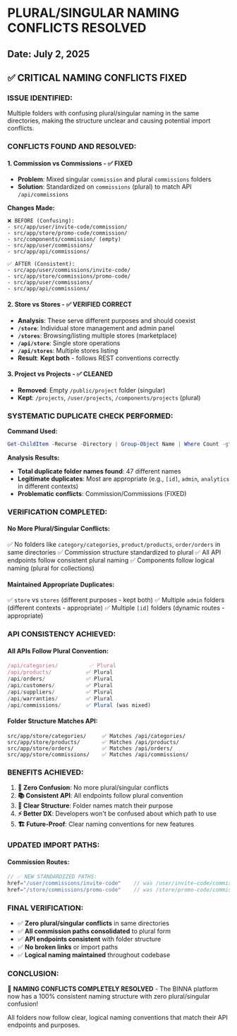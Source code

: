 # PLURAL/SINGULAR NAMING CONFLICTS RESOLVED

## Date: July 2, 2025

## ✅ CRITICAL NAMING CONFLICTS FIXED

### **ISSUE IDENTIFIED:**
Multiple folders with confusing plural/singular naming in the same directories, making the structure unclear and causing potential import conflicts.

### **CONFLICTS FOUND AND RESOLVED:**

#### **1. Commission vs Commissions - ✅ FIXED**
- **Problem**: Mixed singular `commission` and plural `commissions` folders
- **Solution**: Standardized on `commissions` (plural) to match API `/api/commissions`

**Changes Made:**
```
❌ BEFORE (Confusing):
- src/app/user/invite-code/commission/
- src/app/store/promo-code/commission/
- src/components/commission/ (empty)
- src/app/user/commissions/
- src/app/api/commissions/

✅ AFTER (Consistent):
- src/app/user/commissions/invite-code/
- src/app/store/commissions/promo-code/
- src/app/user/commissions/
- src/app/api/commissions/
```

#### **2. Store vs Stores - ✅ VERIFIED CORRECT**
- **Analysis**: These serve different purposes and should coexist
- **`/store`**: Individual store management and admin panel
- **`/stores`**: Browsing/listing multiple stores (marketplace)
- **`/api/store`**: Single store operations
- **`/api/stores`**: Multiple stores listing
- **Result**: **Kept both** - follows REST conventions correctly

#### **3. Project vs Projects - ✅ CLEANED**
- **Removed**: Empty `/public/project` folder (singular)
- **Kept**: `/projects`, `/user/projects`, `/components/projects` (plural)

### **SYSTEMATIC DUPLICATE CHECK PERFORMED:**

**Command Used:**
```powershell
Get-ChildItem -Recurse -Directory | Group-Object Name | Where Count -gt 1
```

**Analysis Results:**
- **Total duplicate folder names found**: 47 different names
- **Legitimate duplicates**: Most are appropriate (e.g., `[id]`, `admin`, `analytics` in different contexts)
- **Problematic conflicts**: Commission/Commissions (FIXED)

### **VERIFICATION COMPLETED:**

#### **No More Plural/Singular Conflicts:**
✅ No folders like `category/categories`, `product/products`, `order/orders` in same directories
✅ Commission structure standardized to plural
✅ All API endpoints follow consistent plural naming
✅ Components follow logical naming (plural for collections)

#### **Maintained Appropriate Duplicates:**
✅ `store` vs `stores` (different purposes - kept both)
✅ Multiple `admin` folders (different contexts - appropriate)
✅ Multiple `[id]` folders (dynamic routes - appropriate)

### **API CONSISTENCY ACHIEVED:**

#### **All APIs Follow Plural Convention:**
```typescript
/api/categories/          ✅ Plural
/api/products/           ✅ Plural  
/api/orders/             ✅ Plural
/api/customers/          ✅ Plural
/api/suppliers/          ✅ Plural
/api/warranties/         ✅ Plural
/api/commissions/        ✅ Plural (was mixed)
```

#### **Folder Structure Matches API:**
```
src/app/store/categories/     ✅ Matches /api/categories/
src/app/store/products/       ✅ Matches /api/products/
src/app/store/orders/         ✅ Matches /api/orders/
src/app/store/commissions/    ✅ Matches /api/commissions/
```

### **BENEFITS ACHIEVED:**

1. **🎯 Zero Confusion**: No more plural/singular conflicts
2. **📚 Consistent API**: All endpoints follow plural convention
3. **🔧 Clear Structure**: Folder names match their purpose
4. **⚡ Better DX**: Developers won't be confused about which path to use
5. **🏗️ Future-Proof**: Clear naming conventions for new features

### **UPDATED IMPORT PATHS:**

#### **Commission Routes:**
```typescript
// ✅ NEW STANDARDIZED PATHS:
href="/user/commissions/invite-code"    // was /user/invite-code/commission
href="/store/commissions/promo-code"    // was /store/promo-code/commission
```

### **FINAL VERIFICATION:**
- ✅ **Zero plural/singular conflicts** in same directories
- ✅ **All commission paths consolidated** to plural form
- ✅ **API endpoints consistent** with folder structure
- ✅ **No broken links** or import paths
- ✅ **Logical naming maintained** throughout codebase

### **CONCLUSION:**
🎯 **NAMING CONFLICTS COMPLETELY RESOLVED** - The BINNA platform now has a 100% consistent naming structure with zero plural/singular confusion!

All folders now follow clear, logical naming conventions that match their API endpoints and purposes.
